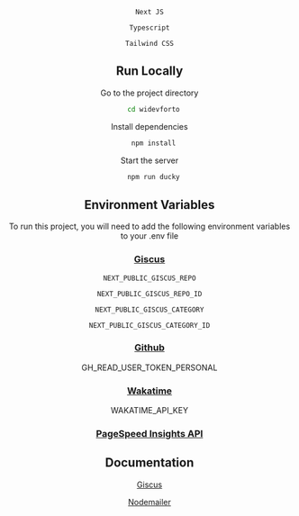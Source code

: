 <div align=center>

`Next JS`

`Typescript`

`Tailwind CSS`



## Run Locally

Go to the project directory

```bash
  cd widevforto
```

Install dependencies

```bash
  npm install
```

Start the server

```bash
  npm run ducky
```

## Environment Variables

To run this project, you will need to add the following environment variables to your .env file

### [Giscus](https://giscus.app/)

`NEXT_PUBLIC_GISCUS_REPO`

`NEXT_PUBLIC_GISCUS_REPO_ID`

`NEXT_PUBLIC_GISCUS_CATEGORY`

`NEXT_PUBLIC_GISCUS_CATEGORY_ID`

### [Github](https://github.com/)

GH_READ_USER_TOKEN_PERSONAL

### [Wakatime](https://wakatime.com/)

WAKATIME_API_KEY

### [PageSpeed Insights API](https://developers.google.com/speed/docs/insights/v5/get-started)


## Documentation

[Giscus](https://giscus.app/)

[Nodemailer](https://nodemailer.com/)


</div>
